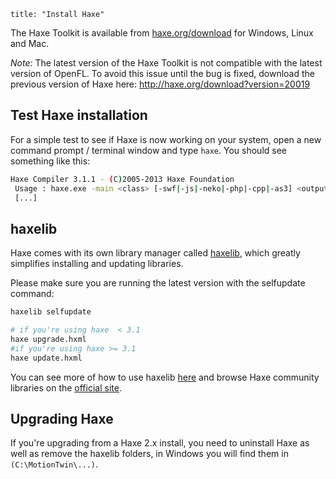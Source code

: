 ```
title: "Install Haxe"
```

The Haxe Toolkit is available from [haxe.org/download](http://haxe.org/download) for Windows, Linux and Mac.

*Note:* The latest version of the Haxe Toolkit is not compatible with the latest version of OpenFL. To avoid this issue until the bug is fixed, download the previous version of Haxe here: http://haxe.org/download?version=20019

## Test Haxe installation

For a simple test to see if Haxe is now working on your system, open a new command prompt / terminal window and type ```haxe```. You should see something like this:

```bash
Haxe Compiler 3.1.1 - (C)2005-2013 Haxe Foundation
 Usage : haxe.exe -main <class> [-swf|-js|-neko|-php|-cpp|-as3] <output> [options]
 [...]
```

## haxelib

Haxe comes with its own library manager called [haxelib](http://lib.haxe.org/), which greatly simplifies installing and updating libraries.

Please make sure you are running the latest version with the selfupdate command:

``` bash
haxelib selfupdate

# if you're using haxe  < 3.1
haxe upgrade.hxml
#if you're using haxe >= 3.1
haxe update.hxml
```

You can see more of how to use haxelib [here](http://haxe.org/doc/haxelib/using_haxelib) and browse Haxe community libraries on the [official site](http://lib.haxe.org/).

## Upgrading Haxe

If you're upgrading from a Haxe 2.x install, you need to uninstall Haxe as well as remove the haxelib folders, in Windows you will find them in ```(C:\MotionTwin\...)```.
